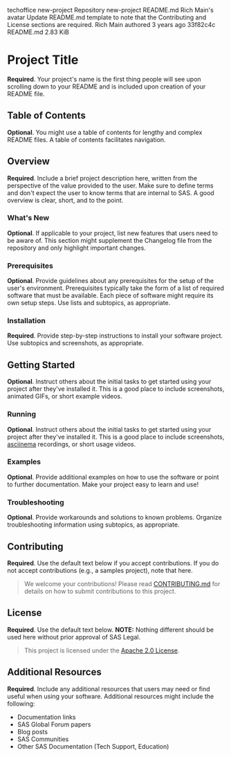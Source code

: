 techoffice
new-project
Repository
new-project
README.md
Rich Main's avatar
Update README.md template to note that the Contributing and License sections are required.
Rich Main authored 3 years ago
33f82c4c
README.md
2.83 KiB
# Project Title
**Required**. Your project's name is the first thing people will see upon scrolling down to your README and is included upon creation of your README file.
## Table of Contents
**Optional**. You might use a table of contents for lengthy and complex README files. A table of contents facilitates navigation.
## Overview
**Required**. Include a brief project description here, written from the perspective of the value provided to the user. Make sure to define terms and don't expect the user to know terms that are internal to SAS. A good overview is clear, short, and to the point.
### What's New
**Optional**. If applicable to your project, list new features that users need to be aware of. This section might supplement the Changelog file from the repository and only highlight important changes.
### Prerequisites
**Optional**. Provide guidelines about any prerequisites for the setup of the user's environment. Prerequisites typically take the form of a list of required software that must be available. Each piece of software might require its own setup steps. Use lists and subtopics, as appropriate.
### Installation
**Required**. Provide step-by-step instructions to install your software project. Use subtopics and screenshots, as appropriate.  
## Getting Started
**Optional**. Instruct others about the initial tasks to get started using your project after they've installed it. This is a good place to include screenshots, animated GIFs, or short example videos.
### Running
**Optional**. Instruct others about the initial tasks to get started using your project after they've installed it. This is a good place to include screenshots, [asciinema](https://asciinema.org/) recordings, or short usage videos.
### Examples
**Optional**. Provide additional examples on how to use the software or point to further documentation. Make your project easy to learn and use!
### Troubleshooting
**Optional**. Provide workarounds and solutions to known problems. Organize troubleshooting information using subtopics, as appropriate.
## Contributing
**Required**. Use the default text below if you accept contributions. If you do not accept contributions (e.g., a samples project), note that here.
> We welcome your contributions! Please read [CONTRIBUTING.md](CONTRIBUTING.md) for details on how to submit contributions to this project. 
## License
**Required**. Use the default text below. **NOTE:** Nothing different should be used here without prior approval of SAS Legal.
> This project is licensed under the [Apache 2.0 License](LICENSE).
## Additional Resources
**Required**. Include any additional resources that users may need or find useful when using your software. Additional resources might include the following:
* Documentation links
* SAS Global Forum papers
* Blog posts
* SAS Communities
* Other SAS Documentation (Tech Support, Education)
